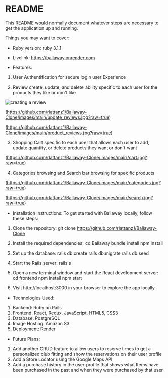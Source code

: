 # README

This README would normally document whatever steps are necessary to get the
application up and running.

Things you may want to cover:

* Ruby version: ruby 3.1.1

* Livelink: https://ballaway.onrender.com

* Features:

1. User Authentification for secure login user Experience

2.  Review create, update, and delete ability specific to each user for the products they like or don't like

![creating a review](https://github.com/rlattanz1/Ballaway-Clone/images/main/create_reviews.jpg?raw=true)

(https://github.com/rlattanz1/Ballaway-Clone/images/main/update_reviews.jpg?raw=true)

(https://github.com/rlattanz1/Ballaway-Clone/images/main/product_reviews.jpg?raw=true)

3. Shopping Cart specific to each user that allows each user to add, update quantity, or delete products they want or don't want

(https://github.com/rlattanz1/Ballaway-Clone/images/main/cart.jpg?raw=true)

4. Categories browsing and Search bar browsing for specific products

(https://github.com/rlattanz1/Ballaway-Clone/images/main/categories.jpg?raw=true)

(https://github.com/rlattanz1/Ballaway-Clone/images/main/search.jpg?raw=true)

* Installation Instructions:
To get started with Ballaway locally, follow these steps:

1. Clone the repository: git clone https://github.com/rlattanz1/Ballaway-Clone

2. Install the required dependencies: cd Ballaway bundle install npm install

3. Set up the database: rails db:create rails db:migrate rails db:seed

4. Start the Rails server: rails s

5. Open a new terminal window and start the React development server: cd frontend npm install npm start

6. Visit http://localhost:3000 in your browser to explore the app locally.

* Technologies Used:
1. Backend: Ruby on Rails
2. Frontend: React, Redux, JavaScript, HTML5, CSS3
3. Database: PostgreSQL
4. Image Hosting: Amazon S3
5. Deployment: Render

* Future Plans:
1. Add another CRUD feature to allow users to reserve times to get a personalized club fitting and show the reservations on their user profile
2. Add a Store Locator using the Google Maps API
3. Add a purchase history in the user profile that shows what Items have been purchased in the past and when they were purchased by that user
